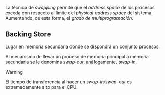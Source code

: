 La técnica de *swapping* permite que el *address space* de los procesos exceda con respecto al limite del *physical address space* del sistema. Aumentando, de esta forma, el *grado de multiprogramación*.

## Backing Store
Lugar en memoria secundaria dónde se dispondrá un conjunto procesos.

Al mecanismo de llevar un proceso de memoria principal a memoria secundaria se le denomina *swap-out*, análogamente, *swap-in*.

>[!warning] 
>El tiempo de transferencia al hacer un *swap-in/swap-out* es extremadamente alto para el CPU.



